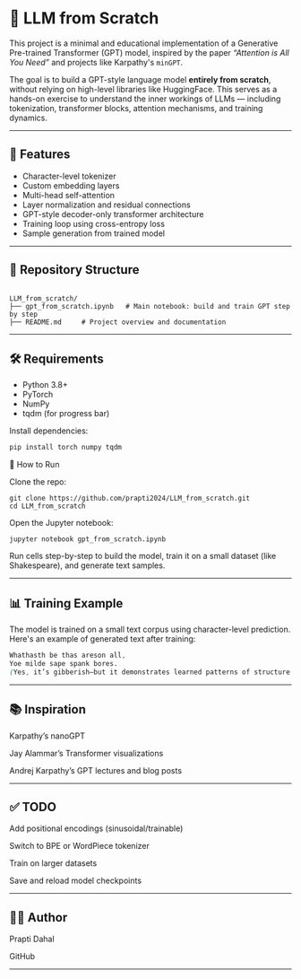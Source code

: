 # 🧠 LLM from Scratch

This project is a minimal and educational implementation of a Generative Pre-trained Transformer (GPT) model, inspired by the paper *“Attention is All You Need”* and projects like Karpathy's `minGPT`.

The goal is to build a GPT-style language model **entirely from scratch**, without relying on high-level libraries like HuggingFace. This serves as a hands-on exercise to understand the inner workings of LLMs — including tokenization, transformer blocks, attention mechanisms, and training dynamics.

---

## 🚀 Features

- Character-level tokenizer  
- Custom embedding layers  
- Multi-head self-attention  
- Layer normalization and residual connections  
- GPT-style decoder-only transformer architecture  
- Training loop using cross-entropy loss  
- Sample generation from trained model

---
 

## 📁 Repository Structure

`````

LLM_from_scratch/
├── gpt_from_scratch.ipynb   # Main notebook: build and train GPT step by step
├── README.md     # Project overview and documentation

 `````

---

## 🛠️ Requirements

- Python 3.8+  
- PyTorch  
- NumPy  
- tqdm (for progress bar)

Install dependencies:

```bash
pip install torch numpy tqdm
```
🧪 How to Run

Clone the repo:
```
git clone https://github.com/prapti2024/LLM_from_scratch.git
cd LLM_from_scratch
```
Open the Jupyter notebook:
```
jupyter notebook gpt_from_scratch.ipynb
```

Run cells step-by-step to build the model, train it on a small dataset (like Shakespeare), and generate text samples.

---
## 📊 Training Example

The model is trained on a small text corpus using character-level prediction. Here's an example of generated text after training:

```css
Whathasth be thas areson all,
Yoe milde sape spank bores.
(Yes, it’s gibberish—but it demonstrates learned patterns of structure and punctuation!)
```
---

## 📚 Inspiration

Karpathy’s nanoGPT

Jay Alammar’s Transformer visualizations

Andrej Karpathy’s GPT lectures and blog posts

---

## ✅ TODO

Add positional encodings (sinusoidal/trainable)

Switch to BPE or WordPiece tokenizer

Train on larger datasets

Save and reload model checkpoints

---

## 🧑‍💻 Author

Prapti Dahal

GitHub

---
